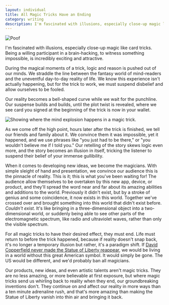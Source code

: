 ```yaml
---
layout: individual
title: All Magic Tricks Have an Ending
category: writing
description: I'm fascinated with illusions, especially close-up magic like card tricks. Being a willing participant in a brain-hacking, to witness something impossible, is incredibly exciting and attractive.
---
```


<img src="../../../../../img/in-writings/poof.jpg" alt="Poof" title="Gone like the wind." />

I'm fascinated with illusions, especially close-up magic like card tricks. Being a willing participant in a brain-hacking, to witness something impossible, is incredibly exciting and attractive.

During the magical moments of a trick, logic and reason is pushed out of our minds. We straddle the line between the fantasy world of mind-readers and the uneventful day-to-day reality of life. We know this experience isn't actually happening, but for the trick to work, we must suspend disbelief and allow ourselves to be fooled. 

Our reality becomes a bell-shaped curve while we wait for the punchline. Our suspense builds and builds, until the plot twist is revealed, where we see card you signed at the beginning of the trick is now in your wallet.

<img src="../../../../../img/in-writings/bell-curve-mind-explosion.jpg" alt="Showing where the mind explosion happens in a magic trick." title="Showing where the mind explosion happens in a magic trick." />

As we come off the high point, hours later after the trick is finished, we tell our friends and family about it. We convince them it was impossible, yet it happened, and we use phrases like "you just had to be there," or "you wouldn't believe me if I told you." Our retelling of the story skews logic even more, and the story becomes an illusion in itself, tricking the listener to suspend their belief of your immense gullibility.

When it comes to developing new ideas, we become the magicians. With simple sleight of hand and presentation, we convince our audience this is the pinnacle of reality. This is it; this is what you've been waiting for! The audience allow themselves to be overtaken by this new app, device, or product, and they'll spread the word near and far about its amazing abilities and additions to the world. Previously it didn't exist, but by a stroke of genius and some coincidence, it now exists in this world. Together we've crossed over and brought something into this world that didn't exist before. *Couldn't exist.* It's like bringing in a three-dimensional object into a two-dimensional world, or suddenly being able to see other parts of the electromagnetic spectrum, like radio and ultraviolet waves, rather than only the visible spectrum.

For all magic tricks to have their desired effect, they must end. Life must return to before the trick happened, because if reality doesn't snap back, it's no longer a temporary illusion but rather, it's a paradigm shift. If [David Copperfield never made the Statue of Liberty reappear](http://youtu.be/VAEw-gtDkO4), we would be living in a world without this great American symbol. It would simply be gone. The US would be different, and we'd probably ban all magicians.

Our products, new ideas, and even artistic talents aren't magic tricks. They are no less amazing, or more believable at first exposure, but where magic tricks send us whirling back to reality when they end, our groundbreaking inventions don't. They continue on and affect our reality in more ways than a ten minute adrenaline rush, and that's more amazing than making the Statue of Liberty vanish into thin air and bringing it back.